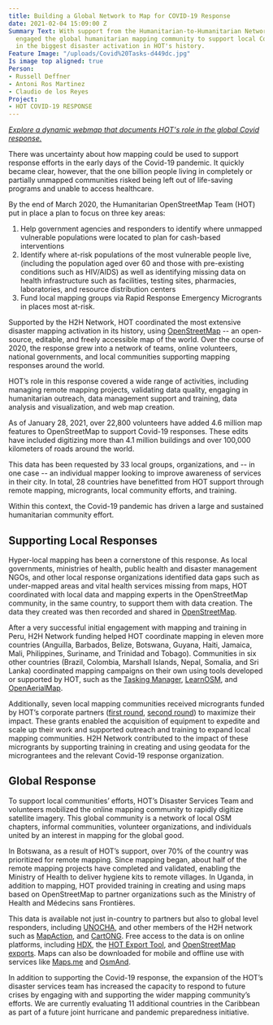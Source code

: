 ```yaml
---
title: Building a Global Network to Map for COVID-19 Response
date: 2021-02-04 15:09:00 Z
Summary Text: With support from the Humanitarian-to-Humanitarian Network, HOT has
  engaged the global humanitarian mapping community to support local Covid-19 responses
  in the biggest disaster activation in HOT's history.
Feature Image: "/uploads/Covid%20Tasks-d449dc.jpg"
Is image top aligned: true
Person:
- Russell Deffner
- Antoni Ros Martinez
- Claudio de los Reyes
Project:
- HOT COVID-19 RESPONSE
---
```


*[Explore a dynamic webmap that documents HOT's role in the global Covid response.](https://hotosm.github.io/cv19_map/#)*

There was uncertainty about how mapping could be used to support response efforts in the early days of the Covid-19 pandemic. It quickly became clear, however, that the one billion people living in completely or partially unmapped communities risked being left out of life-saving programs and unable to access healthcare.

By the end of March 2020, the Humanitarian OpenStreetMap Team (HOT) put in place a plan to focus on three key areas:

1. Help government agencies and responders to identify where unmapped vulnerable populations were located to plan for cash-based interventions
2. Identify where at-risk populations of the most vulnerable people live, (including the population aged over 60 and those with pre-existing conditions such as HIV/AIDS) as well as identifying missing data on health infrastructure such as facilities, testing sites, pharmacies, laboratories, and resource distribution centers
3. Fund local mapping groups via Rapid Response Emergency Microgrants in places most at-risk.

Supported by the H2H Network, HOT coordinated the most extensive disaster mapping activation in its history, using [OpenStreetMap](https://www.openstreetmap.org/) -- an open-source, editable, and freely accessible map of the world. Over the course of 2020, the response grew into a network of teams, online volunteers, national governments, and local communities supporting mapping responses around the world.

HOT’s role in this response covered a wide range of activities, including managing remote mapping projects, validating data quality, engaging in humanitarian outreach, data management support and training, data analysis and visualization, and web map creation.

As of January 28, 2021, over 22,800 volunteers have added 4.6 million map features to OpenStreetMap to support Covid-19 responses. These edits have included digitizing more than 4.1 million buildings and over 100,000 kilometers of roads around the world.

This data has been requested by 33 local groups, organizations, and -- in one case -- an individual mapper looking to improve awareness of services in their city. In total, 28 countries have benefitted from HOT support through remote mapping, microgrants, local community efforts, and training.

Within this context, the Covid-19 pandemic has driven a large and sustained humanitarian community effort.

## Supporting Local Responses

Hyper-local mapping has been a cornerstone of this response. As local governments, ministries of health, public health and disaster management NGOs, and other local response organizations identified data gaps such as under-mapped areas and vital health services missing from maps, HOT coordinated with local data and mapping experts in the OpenStreetMap community, in the same country, to support them with data creation. The data they created was then recorded and shared in [OpenStreetMap](https://www.openstreetmap.org/).

After a very successful initial engagement with mapping and training in Peru, H2H Network funding helped HOT coordinate mapping in eleven more countries (Anguilla, Barbados, Belize, Botswana, Guyana, Haiti, Jamaica, Mali, Philippines, Suriname, and Trinidad and Tobago). Communities in six other countries (Brazil, Colombia, Marshall Islands, Nepal, Somalia, and Sri Lanka) coordinated mapping campaigns on their own using tools developed or supported by HOT, such as the [Tasking Manager](https://tasks.hotosm.org/), [LearnOSM](https://learnosm.org/en/), and [OpenAerialMap](https://openaerialmap.org/).

Additionally, seven local mapping communities received microgrants funded by HOT’s corporate partners ([first round](https://www.hotosm.org/updates/rapid-response-microgrants-covid-19/), [second round](https://www.hotosm.org/updates/second-round-of-rapid-response-micrograntees-announced/)) to maximize their impact. These grants enabled the acquisition of equipment to expedite and scale up their work and supported outreach and training to expand local mapping communities. H2H Network contributed to the impact of these microgrants by supporting training in creating and using geodata for the micrograntees and the relevant Covid-19 response organization.

## Global Response

To support local communities’ efforts, HOT’s Disaster Services Team and volunteers mobilized the online mapping community to rapidly digitize satellite imagery. This global community is a network of local OSM chapters, informal communities, volunteer organizations, and individuals united by an interest in mapping for the global good.

In Botswana, as a result of HOT’s support, over 70% of the country was prioritized for remote mapping. Since mapping began, about half of the remote mapping projects have completed and validated, enabling the Ministry of Health to deliver hygiene kits to remote villages. In Uganda, in addition to mapping, HOT provided training in creating and using maps based on OpenStreetMap to partner organizations such as the Ministry of Health and Médecins sans Frontières.

This data is available not just in-country to partners but also to global level responders, including [UNOCHA](https://www.unocha.org/), and other members of the H2H network such as [MapAction](https://mapaction.org/), and [CartONG](https://www.cartong.org/). Free access to the data is on online platforms, including [HDX](https://data.humdata.org/), the [HOT Export Tool](https://export.hotosm.org/en/v3/), and [OpenStreetMap exports](https://www.openstreetmap.org/export). Maps can also be downloaded for mobile and offline use with services like [Maps.me](https://maps.me/) and [OsmAnd](https://osmand.net/).

In addition to supporting the Covid-19 response, the expansion of the HOT’s disaster services team has increased the capacity to respond to future crises by engaging with and supporting the wider mapping community’s efforts. We are currently evaluating 11 additional countries in the Caribbean as part of a future joint hurricane and pandemic preparedness initiative.